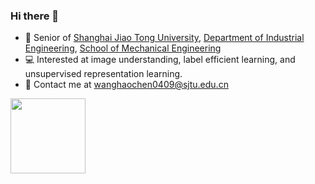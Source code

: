 ### Hi there 👋
* :school:  Senior of [Shanghai Jiao Tong University](https://en.sjtu.edu.cn/), [Department of Industrial Engineering](https://ieem.sjtu.edu.cn/en/), [School of Mechanical Engineering](https://me.sjtu.edu.cn/en/)
* 💻  Interested at image understanding, label efficient learning, and unsupervised representation learning.
* :email:  Contact me at [wanghaochen0409@sjtu.edu.cn](mailto:wanghaochen0409@sjtu.edu.cn)

<img height="120px" src="https://github-readme-stats.vercel.app/api?username=haochen-wang409&hide_title=true&hide_border=true&show_icons=true&include_all_commits=true&line_height=21&bg_color=0,EC6C6C,FFD479,FFFC79,73FA79,73FDFF,D783FF&theme=graywhite&locale=en" />